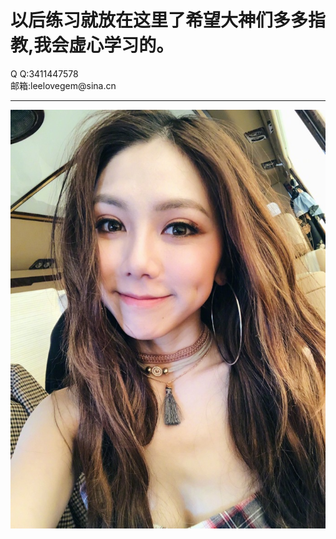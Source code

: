 <html>
  <body style:"background-color:wheat;font-size:30px">
    <h1>以后练习就放在这里了希望大神们多多指教,我会虚心学习的。</h1>
    <p>Q Q:3411447578<br />邮箱:leelovegem@sina.cn</p>
    <hr />
    <img src="img/GEM.jpg">
  </body>
</html>
